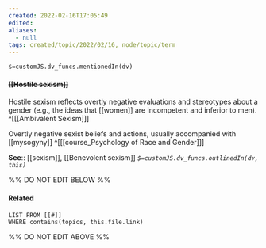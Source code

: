 ```yaml
---
created: 2022-02-16T17:05:49 
edited: 
aliases:
  - null
tags: created/topic/2022/02/16, node/topic/term
---
```

`$=customJS.dv_funcs.mentionedIn(dv)`

#### <s class="topic-title">[[Hostile sexism]]</s>

Hostile sexism reflects overtly negative evaluations and stereotypes about a gender (e.g., the ideas that [[women]] are incompetent and inferior to men).
^[[[Ambivalent Sexism]]]

Overtly negative sexist beliefs and actions, usually accompanied with [[mysogyny]]
^[[[course_Psychology of Race and Gender]]]

**See**:: [[sexism]], [[Benevolent sexism]]
*`$=customJS.dv_funcs.outlinedIn(dv, this)`*

%% DO NOT EDIT BELOW %%

#### Related 

```dataview
LIST FROM [[#]]
WHERE contains(topics, this.file.link)
```
%% DO NOT EDIT ABOVE %%
